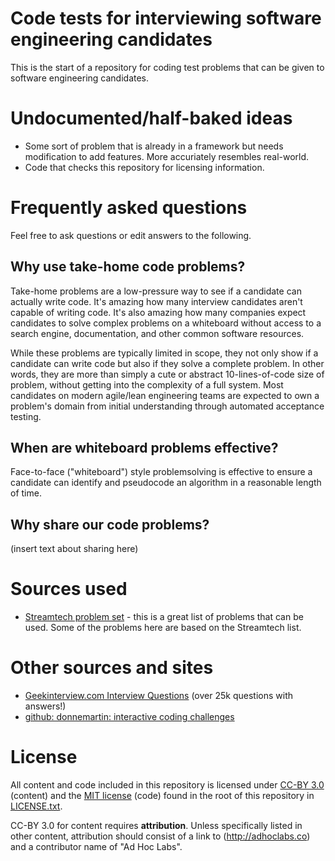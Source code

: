 Code tests for interviewing software engineering candidates
===========================================================

This is the start of a repository for coding test problems that can be given to software engineering candidates.


# Undocumented/half-baked ideas

* Some sort of problem that is already in a framework but needs modification to add features. More accuriately resembles real-world.
* Code that checks this repository for licensing information.


# Frequently asked questions

Feel free to ask questions or edit answers to the following.

## Why use take-home code problems?

Take-home problems are a low-pressure way to see if a candidate can actually write code. It's amazing how many interview candidates aren't capable of writing code. It's also amazing how many companies expect candidates to solve complex problems on a whiteboard without access to a search engine, documentation, and other common software resources.

While these problems are typically limited in scope, they not only show if a candidate can write code but also if they solve a complete problem. In other words, they are more than simply a cute or abstract 10-lines-of-code size of problem, without getting into the complexity of a full system. Most candidates on modern agile/lean engineering teams are expected to own a problem's domain from initial understanding through automated acceptance testing.

## When are whiteboard problems effective?

Face-to-face ("whiteboard") style problemsolving is effective to ensure a candidate can identify and pseudocode an algorithm in a reasonable length of time.

## Why share our code problems?

(insert text about sharing here)

# Sources used
* [Streamtech problem set](http://web.archive.org/web/20130502164931/http://www.streamtech.nl/site/problem+set) - this is a great list of problems that can be used. Some of the problems here are based on the Streamtech list.

# Other sources and sites
* [Geekinterview.com Interview Questions](http://www.geekinterview.com/Interview-Questions) (over 25k questions with answers!)
* [github: donnemartin: interactive coding challenges](https://github.com/donnemartin/interactive-coding-challenges)

# License
All content and code included in this repository is licensed under [CC-BY 3.0](http://creativecommons.org/licenses/by/3.0/) (content) and the [MIT license](http://opensource.org/licenses/mit-license.php) (code) found in the root of this repository in [LICENSE.txt](license.txt).

CC-BY 3.0 for content requires **attribution**. Unless specifically listed in other content, attribution should consist of a link to (http://adhoclabs.co) and a contributor name of "Ad Hoc Labs".
